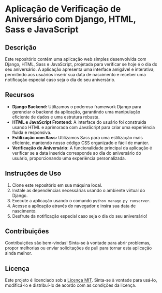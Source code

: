# Aplicação de Verificação de Aniversário com Django, HTML, Sass e JavaScript

## Descrição
Este repositório contém uma aplicação web simples desenvolvida com Django, HTML, Sass e JavaScript, projetada para verificar se hoje é o dia do seu aniversário. A aplicação apresenta uma interface amigável e interativa, permitindo aos usuários inserir sua data de nascimento e receber uma notificação especial caso seja o dia do seu aniversário.

## Recursos
- **Django Backend:** Utilizamos o poderoso framework Django para gerenciar o backend da aplicação, garantindo uma manipulação eficiente de dados e uma estrutura robusta.
- **HTML e JavaScript Frontend:** A interface do usuário foi construída usando HTML e aprimorada com JavaScript para criar uma experiência fluida e responsiva.
- **Estilização com Sass:** Utilizamos Sass para uma estilização mais eficiente, mantendo nosso código CSS organizado e fácil de manter.
- **Verificação de Aniversário:** A funcionalidade principal da aplicação é verificar se a data inserida corresponde ao dia do aniversário do usuário, proporcionando uma experiência personalizada.

## Instruções de Uso
1. Clone este repositório em sua máquina local.
2. Instale as dependências necessárias usando o ambiente virtual do Django.
3. Execute a aplicação usando o comando `python manage.py runserver`.
4. Acesse a aplicação através do navegador e insira sua data de nascimento.
5. Desfrute da notificação especial caso seja o dia do seu aniversário!

## Contribuições
Contribuições são bem-vindas! Sinta-se à vontade para abrir problemas, propor melhorias ou enviar solicitações de pull para tornar esta aplicação ainda melhor.

## Licença
Este projeto é licenciado sob a [Licença MIT](LICENSE). Sinta-se à vontade para usá-lo, modificá-lo e distribuí-lo de acordo com as condições da licença.
